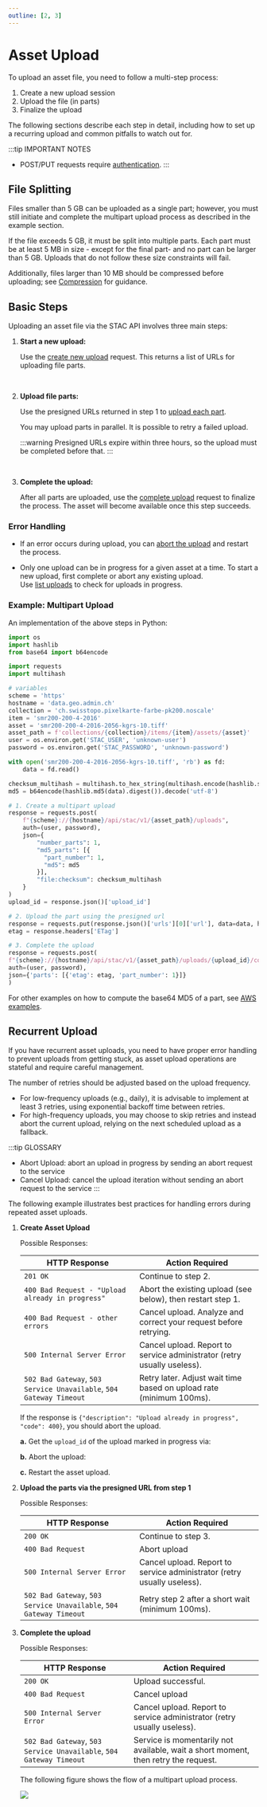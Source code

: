 ```yaml
---
outline: [2, 3]
---
```


# Asset Upload

To upload an asset file, you need to follow a multi-step process:

1. Create a new upload session
2. Upload the file (in parts)
3. Finalize the upload

The following sections describe each step in detail, including how to set up a recurring upload and common pitfalls to watch out for.

:::tip IMPORTANT NOTES

- POST/PUT requests require [authentication](/docs/stac-api/authentication).
  :::

## File Splitting

Files smaller than 5 GB can be uploaded as a single part; however, you must still initiate and complete the multipart upload process as described in the example section.

If the file exceeds 5 GB, it must be split into multiple parts. Each part must be at least 5 MB in size - except for the final part- and no part can be larger than 5 GB. Uploads that do not follow these size constraints will fail.

Additionally, files larger than 10 MB should be compressed before uploading; see [Compression](/docs/stac-api/compression) for guidance.

## Basic Steps

Uploading an asset file via the STAC API involves three main steps:

1. **Start a new upload:**

   Use the [create new upload](https://data.geo.admin.ch/api/stac/static/spec/v1/apitransactional.html#tag/Asset-Upload-Management/operation/createAssetUpload) request. This returns a list of URLs for uploading file parts.

    <ApiCodeBlock url="https://data.geo.admin.ch/api/stac/v1/collections/{collection}/items/{item}/assets/{asset}/uploads" method="POST" />

<br/>

2. **Upload file parts:**

   Use the presigned URLs returned in step 1 to [upload each part](https://data.geo.admin.ch/api/stac/static/spec/v1/apitransactional.html#tag/Asset-Upload-Management/operation/uploadAssetFilePart).

    <ApiCodeBlock url="/storage-prefix/{presignedUrl}" method="PUT" />

   You may upload parts in parallel. It is possible to retry a failed upload.

   :::warning
   Presigned URLs expire within three hours, so the upload must be completed before that.
   :::

<br/>

3. **Complete the upload:**

   After all parts are uploaded, use the [complete upload](https://data.geo.admin.ch/api/stac/static/spec/v1/apitransactional.html#tag/Asset-Upload-Management/operation/completeMultipartUpload) request to finalize the process. The asset will become available once this step succeeds.

    <ApiCodeBlock url="https://data.geo.admin.ch/api/stac/v1/collections/{collection}/items/{item}/assets/{asset}/uploads/{upload_id}/complete" method="POST" />

### Error Handling

- If an error occurs during upload, you can [abort the upload](https://data.geo.admin.ch/api/stac/static/spec/v1/apitransactional.html#tag/Asset-Upload-Management/operation/abortMultipartUpload) and restart the process.

  <ApiCodeBlock url="https://data.geo.admin.ch/api/stac/v1/collections/{collection}/items/{item}/assets/{asset}/uploads/{upload_id}/abort" method="POST" />

- Only one upload can be in progress for a given asset at a time. To start a new upload, first complete or abort any existing upload.  
  Use [list uploads](https://data.geo.admin.ch/api/stac/static/spec/v1/apitransactional.html#tag/Asset-Upload-Management/operation/getAssetUploads) to check for uploads in progress.

  <ApiCodeBlock url="https://data.geo.admin.ch/api/stac/v1/collections/{collectionId}/items/{featureId}/assets/{assetId}/uploads" method="GET" />

### Example: Multipart Upload

An implementation of the above steps in Python:

```python
import os
import hashlib
from base64 import b64encode

import requests
import multihash

# variables
scheme = 'https'
hostname = 'data.geo.admin.ch'
collection = 'ch.swisstopo.pixelkarte-farbe-pk200.noscale'
item = 'smr200-200-4-2016'
asset = 'smr200-200-4-2016-2056-kgrs-10.tiff'
asset_path = f'collections/{collection}/items/{item}/assets/{asset}'
user = os.environ.get('STAC_USER', 'unknown-user')
password = os.environ.get('STAC_PASSWORD', 'unknown-password')

with open('smr200-200-4-2016-2056-kgrs-10.tiff', 'rb') as fd:
    data = fd.read()

checksum_multihash = multihash.to_hex_string(multihash.encode(hashlib.sha256(data).digest(), 'sha2-256'))
md5 = b64encode(hashlib.md5(data).digest()).decode('utf-8')

# 1. Create a multipart upload
response = requests.post(
    f"{scheme}://{hostname}/api/stac/v1/{asset_path}/uploads",
    auth=(user, password),
    json={
        "number_parts": 1,
        "md5_parts": [{
          "part_number": 1,
          "md5": md5
        }],
        "file:checksum": checksum_multihash
    }
)
upload_id = response.json()['upload_id']

# 2. Upload the part using the presigned url
response = requests.put(response.json()['urls'][0]['url'], data=data, headers={'Content-MD5': md5})
etag = response.headers['ETag']

# 3. Complete the upload
response = requests.post(
f"{scheme}://{hostname}/api/stac/v1/{asset_path}/uploads/{upload_id}/complete",
auth=(user, password),
json={'parts': [{'etag': etag, 'part_number': 1}]}
)
```

For other examples on how to compute the base64 MD5 of a part, see [AWS examples](https://aws.amazon.com/premiumsupport/knowledge-center/data-integrity-s3/).

## Recurrent Upload

If you have recurrent asset uploads, you need to have proper error handling to prevent uploads from getting stuck, as asset upload operations are stateful and require careful management.

The number of retries should be adjusted based on the upload frequency.

- For low-frequency uploads (e.g., daily), it is advisable to implement at least 3 retries, using exponential backoff time between retries.
- For high-frequency uploads, you may choose to skip retries and instead abort the current upload, relying on the next scheduled upload as a fallback.

:::tip GLOSSARY

- Abort Upload: abort an upload in progress by sending an abort request to the service
- Cancel Upload: cancel the upload iteration without sending an abort request to the service
  :::

The following example illustrates best practices for handling errors during repeated asset uploads.

1. **Create Asset Upload**

    <ApiCodeBlock url="https://data.geo.admin.ch/api/stac/v1/collections/{collection}/items/{item}/assets/{asset}/uploads" method="POST" />

   Possible Responses:

   | HTTP Response                                                       | Action Required                                                         |
   | ------------------------------------------------------------------- | ----------------------------------------------------------------------- |
   | `201 OK`                                                            | Continue to step 2.                                                     |
   | `400 Bad Request - "Upload already in progress"`                    | Abort the existing upload (see below), then restart step 1.             |
   | `400 Bad Request - other errors`                                    | Cancel upload. Analyze and correct your request before retrying.        |
   | `500 Internal Server Error`                                         | Cancel upload. Report to service administrator (retry usually useless). |
   | `502 Bad Gateway`, `503 Service Unavailable`, `504 Gateway Timeout` | Retry later. Adjust wait time based on upload rate (minimum 100ms).     |

   If the response is `{"description": "Upload already in progress", "code": 400}`, you should abort the upload.

   **a.** Get the `upload_id` of the upload marked in progress via:

     <ApiCodeBlock url="https://data.geo.admin.ch/api/stac/v1/collections/{collection}/items/{item}/assets/{asset}/uploads?status=in-progress" method="GET" />

   **b.** Abort the upload:

    <ApiCodeBlock url="https://data.geo.admin.ch/api/stac/v1/collections/{collection}/items/{item}/assets/{asset}/uploads/{upload_id}/abort" method="POST" />

   **c.** Restart the asset upload.

2. **Upload the parts via the presigned URL from step 1**

     <ApiCodeBlock url="{presigned_url}" method="PUT" />

   Possible Responses:

   | HTTP Response                                                       | Action Required                                                         |
   | ------------------------------------------------------------------- | ----------------------------------------------------------------------- |
   | `200 OK`                                                            | Continue to step 3.                                                     |
   | `400 Bad Request`                                                   | Abort upload                                                            |
   | `500 Internal Server Error`                                         | Cancel upload. Report to service administrator (retry usually useless). |
   | `502 Bad Gateway`, `503 Service Unavailable`, `504 Gateway Timeout` | Retry step 2 after a short wait (minimum 100ms).                        |

3. **Complete the upload**

   <ApiCodeBlock url="https://data.geo.admin.ch/api/stac/v1/collections/{collection}/items/{item}/assets/{asset}/uploads/{upload_id}/complete" method="POST" />

   Possible Responses:

   | HTTP Response                                                       | Action Required                                                                    |
   | ------------------------------------------------------------------- | ---------------------------------------------------------------------------------- |
   | `200 OK`                                                            | Upload successful.                                                                 |
   | `400 Bad Request`                                                   | Cancel upload                                                                      |
   | `500 Internal Server Error`                                         | Cancel upload. Report to service administrator (retry usually useless).            |
   | `502 Bad Gateway`, `503 Service Unavailable`, `504 Gateway Timeout` | Service is momentarily not available, wait a short moment, then retry the request. |

   The following figure shows the flow of a multipart upload process.

   <img src="../../static/service-stac-upload-process.svg" />
